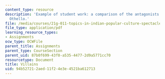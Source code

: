 ```yaml
---
content_type: resource
description: 'Example of student work: a comparison of the antagonists of Omkara and
  Othello.'
file: /media/courses/21g-011-topics-in-indian-popular-culture-spectacle-masala-and-genre-fall-2006/94b527212aed11f24e3e4521ba612713_MIT21G_011F06_villains.pdf
file_type: application/pdf
learning_resource_types:
- Assignments
ocw_type: OCWFile
parent_title: Assignments
parent_type: CourseSection
parent_uid: 87b0f699-43f0-a535-4477-2d9a5771cc70
resourcetype: Document
title: Villains
uid: 94b52721-2aed-11f2-4e3e-4521ba612713
---
```

